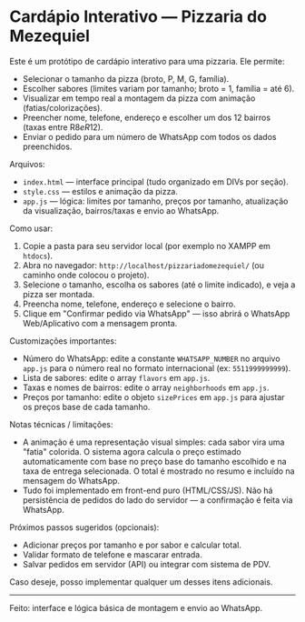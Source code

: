 # Cardápio Interativo — Pizzaria do Mezequiel

Este é um protótipo de cardápio interativo para uma pizzaria. Ele permite:

- Selecionar o tamanho da pizza (broto, P, M, G, família).
- Escolher sabores (limites variam por tamanho; broto = 1, família = até 6).
- Visualizar em tempo real a montagem da pizza com animação (fatias/colorizações).
- Preencher nome, telefone, endereço e escolher um dos 12 bairros (taxas entre R$8 e R$12).
- Enviar o pedido para um número de WhatsApp com todos os dados preenchidos.

Arquivos:

- `index.html` — interface principal (tudo organizado em DIVs por seção).
- `style.css` — estilos e animação da pizza.
- `app.js` — lógica: limites por tamanho, preços por tamanho, atualização da visualização, bairros/taxas e envio ao WhatsApp.

Como usar:

1. Copie a pasta para seu servidor local (por exemplo no XAMPP em `htdocs`).
2. Abra no navegador: `http://localhost/pizzariadomezequiel/` (ou caminho onde colocou o projeto).
3. Selecione o tamanho, escolha os sabores (até o limite indicado), e veja a pizza ser montada.
4. Preencha nome, telefone, endereço e selecione o bairro.
5. Clique em "Confirmar pedido via WhatsApp" — isso abrirá o WhatsApp Web/Aplicativo com a mensagem pronta.

Customizações importantes:

- Número do WhatsApp: edite a constante `WHATSAPP_NUMBER` no arquivo `app.js` para o número real no formato internacional (ex: `5511999999999`).
- Lista de sabores: edite o array `flavors` em `app.js`.
- Taxas e nomes de bairros: edite o array `neighborhoods` em `app.js`.
- Preços por tamanho: edite o objeto `sizePrices` em `app.js` para ajustar os preços base de cada tamanho.

Notas técnicas / limitações:

- A animação é uma representação visual simples: cada sabor vira uma "fatia" colorida. O sistema agora calcula o preço estimado automaticamente com base no preço base do tamanho escolhido e na taxa de entrega selecionada. O total é mostrado no resumo e incluído na mensagem do WhatsApp.
- Tudo foi implementado em front-end puro (HTML/CSS/JS). Não há persistência de pedidos do lado do servidor — a confirmação é feita via WhatsApp.

Próximos passos sugeridos (opcionais):

- Adicionar preços por tamanho e por sabor e calcular total.
- Validar formato de telefone e mascarar entrada.
- Salvar pedidos em servidor (API) ou integrar com sistema de PDV.

Caso deseje, posso implementar qualquer um desses itens adicionais.

---
Feito: interface e lógica básica de montagem e envio ao WhatsApp.

